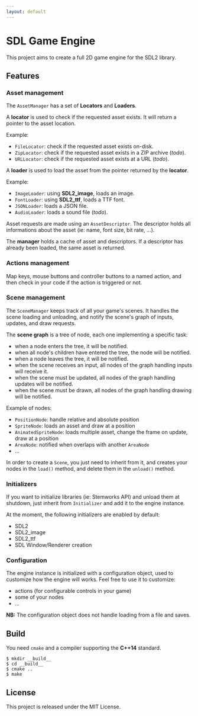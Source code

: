 ```yaml
---
layout: default
---
```


# SDL Game Engine

This project aims to create a full 2D game engine for the SDL2 library.

## Features

### Asset management

The ``AssetManager`` has a set of **Locators** and **Loaders**.

A **locator** is used to check if the requested asset exists. It will return a pointer
to the asset location.

Example:

 - ``FileLocator``: check if the requested asset exists on-disk.
 - ``ZipLocator``: check if the requested asset exists in a ZIP archive (*todo*).
 - ``URLLocator``: check if the requested asset exists at a URL (*todo*).

A **loader** is used to load the asset from the pointer returned by the **locator**.

Example:

 - ``ImageLoader``: using **SDL2_image**, loads an image.
 - ``FontLoader``: using **SDL2_ttf**, loads a TTF font.
 - ``JSONLoader``: loads a JSON file.
 - ``AudioLoader``: loads a sound file (*todo*).

Asset requests are made using an ``AssetDescriptor``. The descriptor holds all
informations about the asset (ie: name, font size, bit rate, ...).

The **manager** holds a cache of asset and descriptors. If a descriptor has already
been loaded, the same asset is returned.

### Actions management

Map keys, mouse buttons and controller buttons to a named action, and then check
in your code if the action is triggered or not.

### Scene management

The ``SceneManager`` keeps track of all your game's scenes. It handles the scene
loading and unloading, and notify the scene's graph of inputs, updates, and draw
requests.

The **scene graph** is a tree of node, each one implementing a specific task:

 - when a node enters the tree, it will be notified.
 - when all node's children have entered the tree, the node will be notified.
 - when a node leaves the tree, it will be notified.
 - when the scene receives an input, all nodes of the graph handling inputs will receive it.
 - when the scene must be updated, all nodes of the graph handling updates will be notified.
 - when the scene must be drawn, all nodes of the graph handling drawing will be notified.

Example of nodes:

 - ``PositionNode``: handle relative and absolute position
 - ``SpriteNode``: loads an asset and draw at a position
 - ``AnimatedSpriteNode``: loads multiple asset, change the frame on update, draw at a position
 - ``AreaNode``: notified when overlaps with another ``AreaNode``
 - ...

In order to create a ``Scene``, you just need to inherit from it, and creates your
nodes in the ``load()`` method, and delete them in the ``unload()`` method.

### Initializers

If you want to initialize libraries (ie: Stemworks API) and unload them at shutdown,
just inherit from ``Initializer`` and add it to the engine instance.

At the moment, the following initializers are enabled by default:

 - SDL2
 - SDL2_image
 - SDL2_ttf
 - SDL Window/Renderer creation

### Configuration

The engine instance is initialized with a configuration object, used to customize
how the engine will works. Feel free to use it to customize:

 - actions (for configurable controls in your game)
 - some of your nodes
 - ...

**NB:** The configuration object does not handle loading from a file and saves.

## Build

You need ``cmake`` and a compiler supporting the **C++14** standard.

    $ mkdir __build__
    $ cd __build__
    $ cmake ..
    $ make

## License

This project is released under the MIT License.
